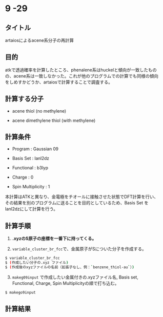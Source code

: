 # 9 -29

## タイトル
artaiosによるacene系分子の再計算　　

## 目的
atkで透過確率を計算したところ、phenalene系はhuckelと傾向が一致したものの、acene系は一致しなかった。これが他のプログラムでの計算でも同様の傾向をしめすかどうか、artaiosで計算することで調査する。

## 計算する分子
* acene thiol (no methylene)   

* acene dimethylene thiol (with methylene)  

## 計算条件
* Program : Gaussian 09  

* Basis Set : lanl2dz

* Functional : b3lyp

* Charge : 0

* Spin Multiplicity : 1

本計算はATKと異なり、金電極をチオールに接触させた状態でDFT計算を行い、その結果を別のプログラムに送ることを目的としているため、Basis Set をlanl2dzにして計算を行う。

## 計算手順
1. __.xyzのS原子の座標を一番下に持ってくる。__

2. `variable_cluster_br_fcc`で、金属原子がSについた分子を作成する。
```bash
$ variable_cluster_br_fcc 
$ (作成したい分子の.xyz ファイル)
$ (作成後のxyzファイルの名前（拡張子なし、例：`benzene_thiol-au`）)
```

3. `makeg09input` で作成したい金属付きの.xyzファイル名, Basis set, Functional, Charge, Spin Multiplicityの順で打ち込む。
```bash
$ makego9input
```


## 計算結果
